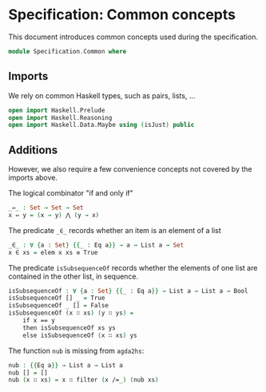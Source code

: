 # Specification: Common concepts

This document introduces common concepts used during the specification.

```agda
module Specification.Common where
```

## Imports

We rely on common Haskell types, such as pairs, lists, …

```agda
open import Haskell.Prelude
open import Haskell.Reasoning
open import Haskell.Data.Maybe using (isJust) public
```

## Additions

However, we also require a few convenience concepts
not covered by the imports above.

The logical combinator "if and only if"

```agda
_⇔_ : Set → Set → Set
x ⇔ y = (x → y) ⋀ (y → x)
```

The predicate `_∈_` records whether an item is an element of a list

```agda
_∈_ : ∀ {a : Set} {{_ : Eq a}} → a → List a → Set
x ∈ xs = elem x xs ≡ True
```

The predicate `isSubsequenceOf` records whether
the elements of one list are contained in the other list,
in sequence.

```agda
isSubsequenceOf : ∀ {a : Set} {{_ : Eq a}} → List a → List a → Bool
isSubsequenceOf [] _ = True
isSubsequenceOf _ [] = False
isSubsequenceOf (x ∷ xs) (y ∷ ys) =
    if x == y
    then isSubsequenceOf xs ys
    else isSubsequenceOf (x ∷ xs) ys
```

The function `nub` is missing from `agda2hs`:

```agda
nub : {{Eq a}} → List a → List a
nub [] = []
nub (x ∷ xs) = x ∷ filter (x /=_) (nub xs)
```

